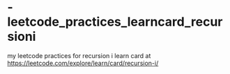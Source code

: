 # -leetcode_practices_learncard_recursioni
my leetcode practices for recursion i learn card at https://leetcode.com/explore/learn/card/recursion-i/
